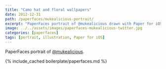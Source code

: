 ```yaml
---
title: "Camo hat and floral wallpapers"
date: 2012-12-31
path: /paperfaces/mukealicious-portrait/
excerpt: "PaperFaces portrait of @mukealicious drawn with Paper for iOS on an iPad."
image: ../../assets/images/paperfaces-mukealicious-twitter.jpg
categories: [paperfaces]
tags: [portrait, illustration, Paper for iOS]
---
```


PaperFaces portrait of [@mukealicious](https://twitter.com/mukealicious).

{% include_cached boilerplate/paperfaces.md %}
